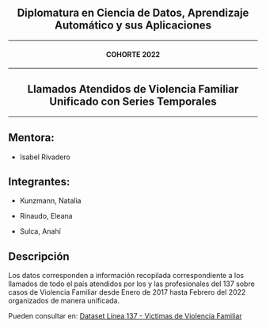 <html>
<h2 align="center";>
    Diplomatura en Ciencia de Datos, Aprendizaje Automático y sus Aplicaciones
</h2>
<hr>
<h4 align="center";>
    COHORTE 2022
</h4>
<hr>
<h2 align="center";>
    Llamados Atendidos de Violencia Familiar Unificado con Series Temporales
</h2>
<hr>

<h2> Mentora: </h2>

- Isabel Rivadero

<h2> Integrantes: </h2>

- Kunzmann, Natalia

- Rinaudo, Eleana

- Sulca, Anahí

<h2> Descripción </h2>

Los datos corresponden a información recopilada correspondiente a los llamados de todo el país atendidos por los y las profesionales del 137 sobre casos de Violencia Familiar desde Enero de 2017 hasta Febrero del 2022 organizados de manera unificada.

Pueden consultar en:
[Dataset Línea 137 - Victimas de Violencia Familiar](http://datos.jus.gob.ar/dataset/linea-137-victimas-de-violencia-familiar)

</html>
